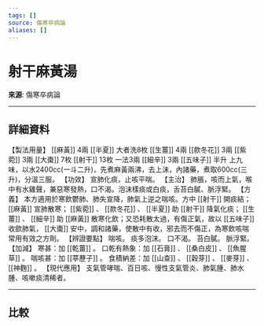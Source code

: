 ```yaml
---
tags: []
source: 傷寒卒病論
aliases: []
---
```


# 射干麻黃湯

**來源**: 傷寒卒病論  

---

## 詳細資料
【製法用量】 [[麻黃]] 4兩 [[半夏]] 大者洗8枚 [[生薑]] 4兩 [[款冬花]] 3兩 [[紫菀]] 3兩 [[大棗]] 7枚 [[射干]] 13枚 一法3兩 [[細辛]] 3兩 [[五味子]] 半升
上九味，以水2400cc(一斗二升)，先煮麻黃兩沸，去上沫，內諸藥，煮取600cc(三升)，分溫三服。
【功效】
宣肺化痰，止咳平喘。
【主治】
肺脹，咳而上氣，喉中有水雞聲，兼惡寒發熱，口不渴。泡沫樣痰或白痰，舌苔白膩、脈浮緊。
【方義】
本方適用於寒飲鬱肺、肺失宣降，肺氣上逆之喘咳。方中 [[射干]] 開痰結； [[麻黃]] 宣肺散寒； [[紫菀]] 、 [[款冬花]] 、 [[半夏]] 助 [[射干]] 降氣化痰； [[生薑]] 、 [[細辛]] 助 [[麻黃]] 散寒化飲；又恐耗散太過，有傷正氣，故以 [[五味子]] 收歛肺氣， [[大棗]] 安中，調和諸藥，使散中有收，邪去而不傷正，為寒飲咳喘常用有效之方劑。
【辨證要點】
喘咳。
痰多泡沫。
口不渴。
苔白膩。
脈浮緊。
【加減】
寒甚：加 [[乾薑]] 。
口乾有熱象：加 [[石膏]] 、 [[桑白皮]] 、 [[魚腥草]] 。
喘咳甚：加 [[葶藶子]] 。
食積納差：加 [[山查]] 、 [[穀芽]] 、 [[麥芽]] 、 [[神麴]] 。
【現代應用】
支氣管哮喘、百日咳、慢性支氣管炎、肺氣腫、肺水腫、咳嗽痰清稀者。

---

## 比較
